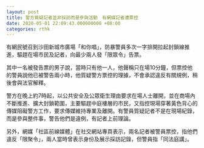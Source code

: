 ```yaml
---
layout: post
title: 警方質疑記者並非採訪而是參與活動　有網媒記者遭票控
date: 2020-05-01 22:09:43.000000000 +08:00
categories: rthk
---
```


有網民號召到沙田新城市廣場「和你唱」，防暴警員多次一字排開拉起封鎖線推進，驅趕在場市民及記者，向最少兩人發「限眾令」告票。

其中一名被發告票的男子說，當時只有他一人，他聲稱只在場10分鐘，但票控他的警員說他已被警告兩小時，他質疑警方票控的理據，不會承認違反有關規例，稍後會與法官解釋。

警方在晚上約7時起，以公共安全及公眾衛生理由要求在場人士離開，並在商場內不斷推進、擴大封鎖範圍，主要驅趕中庭樓層的市民，又指控現場穿著黃色背心的傳媒阻礙警方工作，要求傳媒維持專業及離開。有警員質疑記者不是在現場紀錄，而是參與整件事，警告他們是違例，有記者上前理論。

另外，網媒「社區前線媒體」在社交網站專頁表示，兩名記者被警員票控，指他們違反「限聚令」，兩人當時曾表示身份及展示採訪記錄，但警員指「同法庭講」。
